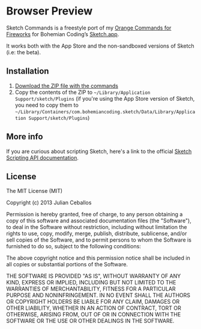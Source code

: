 # Browser Preview

Sketch Commands is a freestyle port of my [Orange Commands for Fireworks](http://orangecommands.com) for Bohemian Coding’s [Sketch.app](http://bohemiancoding.com/sketch/).

It works both with the App Store and the non-sandboxed versions of Sketch (i.e: the beta).


## Installation

1. [Download the ZIP file with the commands](https://github.com/lastroom/sketch-commands/zipball/master)
2. Copy the contents of the ZIP to `~/Library/Application Support/sketch/Plugins` (if you're using the App Store version of Sketch, you need to copy them to `~/Library/Containers/com.bohemiancoding.sketch/Data/Library/Application Support/sketch/Plugins`)


## More info

If you are curious about scripting Sketch, here's a link to the official [Sketch Scripting API documentation](http://bohemiancoding.com/sketch/scripting/).


## License

The MIT License (MIT)

Copyright (c) 2013 Julian Ceballos

Permission is hereby granted, free of charge, to any person obtaining a copy
of this software and associated documentation files (the "Software"), to deal
in the Software without restriction, including without limitation the rights
to use, copy, modify, merge, publish, distribute, sublicense, and/or sell
copies of the Software, and to permit persons to whom the Software is
furnished to do so, subject to the following conditions:

The above copyright notice and this permission notice shall be included in
all copies or substantial portions of the Software.

THE SOFTWARE IS PROVIDED "AS IS", WITHOUT WARRANTY OF ANY KIND, EXPRESS OR
IMPLIED, INCLUDING BUT NOT LIMITED TO THE WARRANTIES OF MERCHANTABILITY,
FITNESS FOR A PARTICULAR PURPOSE AND NONINFRINGEMENT. IN NO EVENT SHALL THE
AUTHORS OR COPYRIGHT HOLDERS BE LIABLE FOR ANY CLAIM, DAMAGES OR OTHER
LIABILITY, WHETHER IN AN ACTION OF CONTRACT, TORT OR OTHERWISE, ARISING FROM,
OUT OF OR IN CONNECTION WITH THE SOFTWARE OR THE USE OR OTHER DEALINGS IN
THE SOFTWARE.
